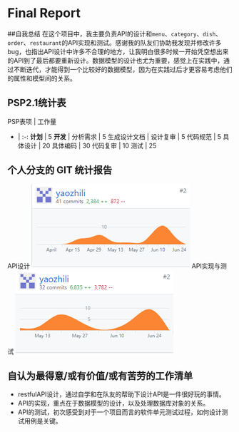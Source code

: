 # Final Report

##自我总结
在这个项目中，我主要负责API的设计和`menu`、`category`、`dish`、`order`、`restaurant`的API实现和测试。感谢我的队友们协助我发现并修改许多bug，也指出API设计中许多不合理的地方，让我明白很多时候一开始凭空想出来的API到了最后都要重新设计。数据模型的设计也尤为重要，感觉上在实践中，通过不断迭代，才能得到一个比较好的数据模型，因为在实践过后才更容易考虑他们的属性和模型间的关系。

## PSP2.1统计表
PSP表项 | 工作量
- | :-: 
**计划** | 5
**开发** | 
分析需求 | 5
生成设计文档 | 
设计复审 | 5
代码规范 | 5
具体设计 | 20
具体编码 | 30
代码复审 | 10
测试 | 25

## 个人分支的 GIT 统计报告
API设计
![](../assets/1371APIdesign.png)
API实现与测试
![](../assets/1371APIimp.png)

## 自认为最得意/或有价值/或有苦劳的工作清单
* restfulAPI设计，通过自学和在队友的帮助下设计API是一件很好玩的事情。
* API的实现，重点在于数据模型的设计，以及处理数据库对象的关系。
* API的测试，初次感受到对于一个项目而言的软件单元测试过程，如何设计测试用例是关键。
